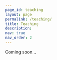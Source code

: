 ```yaml
---
page_id: teaching
layout: page
permalink: /teaching/
title: Teaching
description: 
nav: true
nav_order: 2
---
```


Coming soon...
